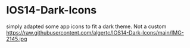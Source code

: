 # IOS14-Dark-Icons
simply adapted some app icons to fit a dark theme. Not a custom
https://raw.githubusercontent.com/algertc/IOS14-Dark-Icons/main/IMG-2145.jpg
